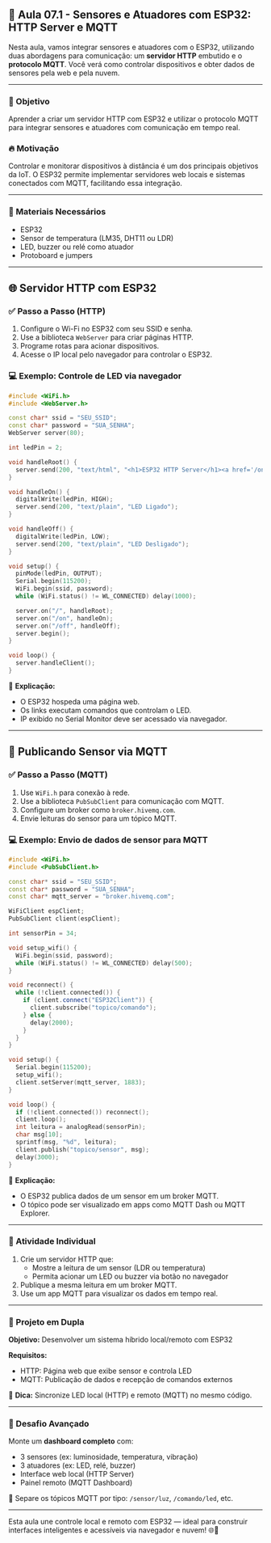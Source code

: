 ## 📘 Aula 07.1 - Sensores e Atuadores com ESP32: HTTP Server e MQTT

Nesta aula, vamos integrar sensores e atuadores com o ESP32, utilizando duas abordagens para comunicação: um **servidor HTTP** embutido e o **protocolo MQTT**. Você verá como controlar dispositivos e obter dados de sensores pela web e pela nuvem.

---

### 🎯 Objetivo
Aprender a criar um servidor HTTP com ESP32 e utilizar o protocolo MQTT para integrar sensores e atuadores com comunicação em tempo real.

### 🔥 Motivação
Controlar e monitorar dispositivos à distância é um dos principais objetivos da IoT. O ESP32 permite implementar servidores web locais e sistemas conectados com MQTT, facilitando essa integração.

---

### 🔧 Materiais Necessários
- ESP32
- Sensor de temperatura (LM35, DHT11 ou LDR)
- LED, buzzer ou relé como atuador
- Protoboard e jumpers

---

## 🌐 Servidor HTTP com ESP32

### ✅ Passo a Passo (HTTP)
1. Configure o Wi-Fi no ESP32 com seu SSID e senha.
2. Use a biblioteca `WebServer` para criar páginas HTTP.
3. Programe rotas para acionar dispositivos.
4. Acesse o IP local pelo navegador para controlar o ESP32.

### 💻 Exemplo: Controle de LED via navegador
```cpp
#include <WiFi.h>
#include <WebServer.h>

const char* ssid = "SEU_SSID";
const char* password = "SUA_SENHA";
WebServer server(80);

int ledPin = 2;

void handleRoot() {
  server.send(200, "text/html", "<h1>ESP32 HTTP Server</h1><a href='/on'>Ligar LED</a><br><a href='/off'>Desligar LED</a>");
}

void handleOn() {
  digitalWrite(ledPin, HIGH);
  server.send(200, "text/plain", "LED Ligado");
}

void handleOff() {
  digitalWrite(ledPin, LOW);
  server.send(200, "text/plain", "LED Desligado");
}

void setup() {
  pinMode(ledPin, OUTPUT);
  Serial.begin(115200);
  WiFi.begin(ssid, password);
  while (WiFi.status() != WL_CONNECTED) delay(1000);

  server.on("/", handleRoot);
  server.on("/on", handleOn);
  server.on("/off", handleOff);
  server.begin();
}

void loop() {
  server.handleClient();
}
```

📌 **Explicação:**
- O ESP32 hospeda uma página web.
- Os links executam comandos que controlam o LED.
- IP exibido no Serial Monitor deve ser acessado via navegador.

---

## 📡 Publicando Sensor via MQTT

### ✅ Passo a Passo (MQTT)
1. Use `WiFi.h` para conexão à rede.
2. Use a biblioteca `PubSubClient` para comunicação com MQTT.
3. Configure um broker como `broker.hivemq.com`.
4. Envie leituras do sensor para um tópico MQTT.

### 💻 Exemplo: Envio de dados de sensor para MQTT
```cpp
#include <WiFi.h>
#include <PubSubClient.h>

const char* ssid = "SEU_SSID";
const char* password = "SUA_SENHA";
const char* mqtt_server = "broker.hivemq.com";

WiFiClient espClient;
PubSubClient client(espClient);

int sensorPin = 34;

void setup_wifi() {
  WiFi.begin(ssid, password);
  while (WiFi.status() != WL_CONNECTED) delay(500);
}

void reconnect() {
  while (!client.connected()) {
    if (client.connect("ESP32Client")) {
      client.subscribe("topico/comando");
    } else {
      delay(2000);
    }
  }
}

void setup() {
  Serial.begin(115200);
  setup_wifi();
  client.setServer(mqtt_server, 1883);
}

void loop() {
  if (!client.connected()) reconnect();
  client.loop();
  int leitura = analogRead(sensorPin);
  char msg[10];
  sprintf(msg, "%d", leitura);
  client.publish("topico/sensor", msg);
  delay(3000);
}
```

📌 **Explicação:**
- O ESP32 publica dados de um sensor em um broker MQTT.
- O tópico pode ser visualizado em apps como MQTT Dash ou MQTT Explorer.

---

### 🎯 Atividade Individual
1. Crie um servidor HTTP que:
   - Mostre a leitura de um sensor (LDR ou temperatura)
   - Permita acionar um LED ou buzzer via botão no navegador
2. Publique a mesma leitura em um broker MQTT.
3. Use um app MQTT para visualizar os dados em tempo real.

---

### 🤝 Projeto em Dupla
**Objetivo:** Desenvolver um sistema híbrido local/remoto com ESP32

**Requisitos:**
- HTTP: Página web que exibe sensor e controla LED
- MQTT: Publicação de dados e recepção de comandos externos

📌 **Dica:** Sincronize LED local (HTTP) e remoto (MQTT) no mesmo código.

---

### 🧠 Desafio Avançado
Monte um **dashboard completo** com:
- 3 sensores (ex: luminosidade, temperatura, vibração)
- 3 atuadores (ex: LED, relé, buzzer)
- Interface web local (HTTP Server)
- Painel remoto (MQTT Dashboard)

📌 Separe os tópicos MQTT por tipo: `/sensor/luz`, `/comando/led`, etc.

---
Esta aula une controle local e remoto com ESP32 — ideal para construir interfaces inteligentes e acessíveis via navegador e nuvem! 🌐📶
